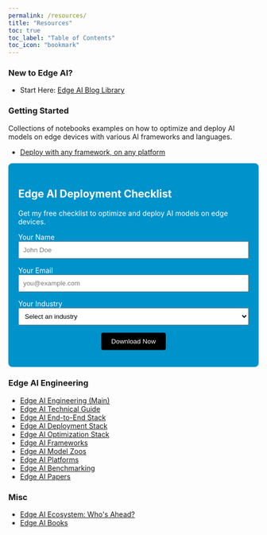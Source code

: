 ```yaml
---
permalink: /resources/
title: "Resources"
toc: true
toc_label: "Table of Contents"
toc_icon: "bookmark"
---
```


### New to Edge AI? 
- Start Here: [Edge AI Blog Library](https://afondiel.github.io/posts/)

### Getting Started

Collections of notebooks examples on how to optimize and deploy AI models on edge devices with various AI frameworks and languages.
- [Deploy with any framework, on any platform](https://github.com/afondiel/computer-science-notebook/tree/master/core/systems/edge-computing/edge-ai/concepts/deployment)

<section id="lead-magnet" style="background: #0092CA; color: white; padding: 20px; border-radius: 8px;">
  <h2>Edge AI Deployment Checklist</h2>
  <p>Get my free checklist to optimize and deploy AI models on edge devices.</p>
  <form action="https://formspree.io/f/xkgjgwkr" method="POST">
    <label for="name">Your Name</label>
    <input name="name" id="name" type="text" required placeholder="John Doe" style="width: 100%; padding: 8px; margin-bottom: 15px;">
    <label for="email">Your Email</label>
    <input name="email" id="email" type="email" required placeholder="you@example.com" style="width: 100%; padding: 8px; margin-bottom: 15px;">
    <label for="industry">Your Industry</label>
    <select name="industry" id="industry" required style="width: 100%; padding: 8px; margin-bottom: 15px;">
      <option value="" disabled selected>Select an industry</option>
      <option value="Agriculture">Agriculture</option>
      <option value="Automotive">Automotive</option>
      <option value="Healthcare">Healthcare</option>
      <option value="Manufacturing">Manufacturing</option>
      <option value="Retail">Retail</option>
      <option value="Robotics">Robotics</option>
      <option value="Security">Security</option>
      <option value="Smart Cities">Smart Cities</option>
      <option value="UAVs">UAVs</option>
      <option value="Other">Other</option>
    </select>
    <div style="text-align: center">
    <button type="submit" style="background: #000000; color: #FFFFFF; padding: 10px 20px; border: none; border-radius: 4px;">Download Now</button>
    </div>
  </form>
</section>

### Edge AI Engineering

- [Edge AI Engineering (Main)](https://github.com/afondiel/edge-ai-engineering)
- [Edge AI Technical Guide](https://github.com/afondiel/computer-science-notebook/tree/master/core/systems/edge-computing/edge-ai/concepts)
- [Edge AI End-to-End Stack](https://www.qualcomm.com/developer/artificial-intelligence)
- [Edge AI Deployment Stack](https://github.com/afondiel/computer-science-notebook/tree/master/core/systems/edge-computing/edge-ai/concepts/deployment)
- [Edge AI Optimization Stack](https://github.com/afondiel/computer-science-notebook/tree/master/core/systems/edge-computing/edge-ai/concepts/optimization)
- [Edge AI Frameworks](https://github.com/afondiel/computer-science-notebook/tree/master/core/systems/edge-computing/edge-ai/concepts/frameworks)
- [Edge AI Model Zoos](https://github.com/afondiel/Edge-AI-Model-Zoo)
- [Edge AI Platforms](https://github.com/afondiel/Edge-AI-Platforms)
- [Edge AI Benchmarking](https://github.com/afondiel/Edge-AI-Model-Zoo/blob/main/model-bench-guide.md)
- [Edge AI Papers](https://github.com/afondiel/computer-science-notebook/blob/master/core/systems/edge-computing/edge-ai/resources/edge_ai_papers_news.md)

### Misc
- [Edge AI Ecosystem: Who's Ahead?](https://github.com/afondiel/computer-science-notebook/tree/master/core/systems/edge-computing/edge-ai/industry-applications)
- [Edge AI Books](https://github.com/afondiel/cs-books/blob/main/README.md#edge-computing)